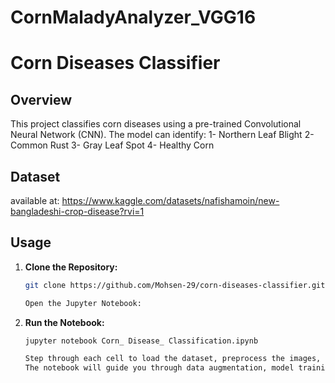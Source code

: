 # CornMaladyAnalyzer_VGG16
# Corn Diseases Classifier

## Overview

This project classifies corn diseases using a pre-trained Convolutional Neural Network (CNN). The model can identify:
1- Northern Leaf Blight 
2- Common Rust 
3- Gray Leaf Spot 
4- Healthy Corn

## Dataset
available at: https://www.kaggle.com/datasets/nafishamoin/new-bangladeshi-crop-disease?rvi=1

## Usage

1. **Clone the Repository:**
   ```bash
   git clone https://github.com/Mohsen-29/corn-diseases-classifier.git

   Open the Jupyter Notebook:

2. **Run the Notebook:** 
   ```bash
   jupyter notebook Corn_ Disease_ Classification.ipynb

   Step through each cell to load the dataset, preprocess the images, and train the model.
   The notebook will guide you through data augmentation, model training, and evaluation phases.
